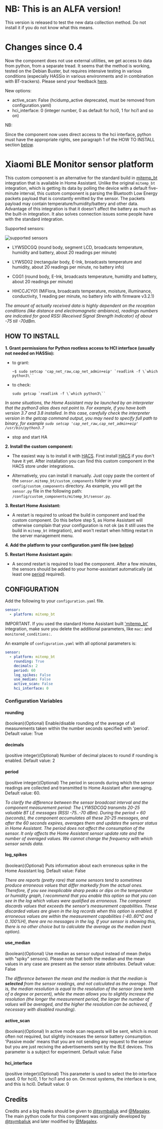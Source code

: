 # NB: This is an ALFA version!

This version is released to test the new data collection method.
Do not install it if you do not know what this means.

# Changes since 0.4

Now the component does not use external utilities, we get access to data from python, from a separate tread.
It seems that the method is working, tested on the Debian Buster, but requires intensive testing in various conditions (especially HASSio in various environments and in combination with BT-trackers).
Please send your feedback [here](https://github.com/custom-components/sensor.mitemp_bt/issues/29).

New options:

- active_scan: False (hcidump_active deprecated, must be removed from configuration.yaml)
- hci_interface: 0 (integer number, 0 as default for hci0, 1 for hci1 and so on)

NB:

Since the component now uses direct access to the hci interface, python must have the appropriate rights, see paragraph 1 of the HOW TO INSTALL section [below](#how_to_install).

# Xiaomi BLE Monitor sensor platform

This custom component is an alternative for the standard build in [mitemp_bt](https://www.home-assistant.io/integrations/mitemp_bt/) integration that is available in Home Assistant. Unlike the original `mitemp_bt` integration, which is getting its data by polling the device with a default five-minute interval, this custom component is parsing the Bluetooth Low Energy packets payload that is constantly emitted by the sensor. The packets payload may contain temperature/humidity/battery and other data. Advantage of this integration is that it doesn't affect the battery as much as the built-in integration. It also solves connection issues some people have with the standard integration.

Supported sensors:

![supported sensors](/sensors.jpg)

- LYWSDCGQ
 (round body, segment LCD, broadcasts temperature, humidity and battery, about 20 readings per minute)

- LYWSD02
 (rectangular body, E-Ink, broadcasts temperature and humidity, about 20 readings per minute, no battery info)

- CGG1
 (round body, E-Ink, broadcasts temperature, humidity and battery, about 20 readings per minute)

- HHCCJCY01
 (MiFlora, broadcasts temperature, moisture, illuminance, conductivity, 1 reading per minute, no battery info with firmware v3.2.1)

 *The amount of actually received data is highly dependent on the reception conditions (like distance and electromagnetic ambiance), readings numbers are indicated for good RSSI (Received Signal Strength Indicator) of about -75 till -70dBm.*

## HOW TO INSTALL

**1. Grant permissions for Python rootless access to HCI interface (usually not needed on HASSio):**

- to grant:

     ```shell
     ~$ sudo setcap 'cap_net_raw,cap_net_admin+eip' `readlink -f \`which python3\``
     ```

- to check:

     ```shell
     sudo getcap `readlink -f \`which python3\``
     ```

*In some situations, the Home Assistant may be launched by an interpreter that the python3 alias does not point to. For example, if you have both version 3.7 and 3.8 installed. In this case, carefully check the interpreter version in the getcap command output, you may need to specify full path to binary, for example `sudo setcap 'cap_net_raw,cap_net_admin+eip' /usr/bin/python3.7`*

- stop and start HA

**2. Install the custom component:**

- The easiest way is to install it with [HACS](https://hacs.netlify.com/). First install [HACS](https://hacs.netlify.com/) if you don't have it yet. After installation you can find this custom component in the HACS store under integrations.

- Alternatively, you can install it manually. Just copy paste the content of the `sensor.mitemp_bt/custom_components` folder in your `config/custom_components` directory.
     As example, you will get the `sensor.py` file in the following path: `/config/custom_components/mitemp_bt/sensor.py`.

**3. Restart Home Assistant:**

- A restart is required to unload the build in component and load the custom component. Do this before step 5, as Home Assistant will otherwise complain that your configuration is not ok (as it still uses the build in `mitemp_bt` integration), and won't restart when hitting restart in the server management menu.

**4. Add the platform to your configuration.yaml file (see [below](#configuration))**

**5. Restart Home Assistant again:**

- A second restart is required to load the component. After a few minutes, the sensors should be added to your home-assistant automatically (at least one [period](#period) required).

## CONFIGURATION

Add the following to your `configuration.yaml` file.

```yaml
sensor:
  - platform: mitemp_bt
```

IMPORTANT. If you used the standard Home Assistant built ['mitemp_bt'](https://www.home-assistant.io/integrations/mitemp_bt/) integration, make sure you delete the additional parameters, like `mac:` and `monitored_conditions:`.

An example of `configuration.yaml` with all optional parameters is:

```yaml
sensor:
  - platform: mitemp_bt
    rounding: True
    decimals: 2
    period: 60
    log_spikes: False
    use_median: False
    active_scan: False
    hci_interface: 0
```

### Configuration Variables

#### rounding

  (boolean)(Optional) Enable/disable rounding of the average of all measurements taken within the number seconds specified with 'period'. Default value: True

#### decimals

  (positive integer)(Optional) Number of decimal places to round if rounding is enabled. Default value: 2

#### period

  (positive integer)(Optional) The period in seconds during which the sensor readings are collected and transmitted to Home Assistant after averaging. Default value: 60.

  *To clarify the difference between the sensor broadcast interval and the component measurement period: The LYWSDCGQ transmits 20-25 valuable BT LE messages (RSSI -75..-70 dBm). During the period = 60 (seconds), the component accumulates all these 20-25 messages, and after the 60 seconds expires, averages them and updates the sensor status in Home Assistant. The period does not affect the consumption of the sensor. It only affects the Home Assistant sensor update rate and the number of averaged values. We cannot change the frequency with which sensor sends data.*

#### log_spikes

  (boolean)(Optional) Puts information about each erroneous spike in the Home Assistant log. Default value: False
  
  *There are reports (pretty rare) that some sensors tend to sometimes produce erroneous values that differ markedly from the actual ones. Therefore, if you see inexplicable sharp peaks or dips on the temperature or humidity graph, I recommend that you enable this option so that you can see in the log which values were qualified as erroneous. The component discards values that exceeds the sensor’s measurement capabilities. These discarded values are given in the log records when this option is enabled. If erroneous values are within the measurement capabilities (-40..60°C and 0..100%H), there are no messages in the log. If your sensor is showing this, there is no other choice but to calculate the average as the median (next option).*

#### use_median

  (boolean)(Optional) Use median as sensor output instead of mean (helps with "spiky" sensors). Please note that both the median and the mean values in any case are present as the sensor state attributes. Default value: False
  
  *The difference between the mean and the median is that the median is **selected** from the sensor readings, and not calculated as the average. That is, the median resolution is equal to the resolution of the sensor (one tenth of a degree or percent), while the mean allows you to slightly increase the resolution (the longer the measurement period, the larger the number of values will be averaged, and the higher the resolution can be achieved, if necessary with disabled rounding).*

#### active_scan

  (boolean)(Optional) In active mode scan requests will be sent, which is most often not required, but slightly increases the sensor battery consumption. 'Passive mode' means that you are not sending any request to the sensor but you are just reciving the advertisements sent by the BLE devices. This parameter is a subject for experiment. Default value: False

#### hci_interface

  (positive integer)(Optional) This parameter is used to select the bt-interface used. 0 for hci0, 1 for hci1 and so on. On most systems, the interface is one, and this is hci0. Default value: 0

## Credits

Credits and a big thanks should be given to [@tsymbaliuk](https://community.home-assistant.io/u/tsymbaliuk) and [@Magalex](https://community.home-assistant.io/u/Magalex). The main python code for this component was originally developed by [@tsymbaliuk](https://community.home-assistant.io/u/tsymbaliuk) and later modified by [@Magalex](https://community.home-assistant.io/u/Magalex).
